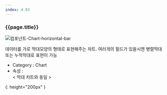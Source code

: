 ```yaml
---
index: 4.03
---
```

### {{page.title}}
![컴포넌트-Chart-horizontal-bar][chart-horizontal-bar-01]

데이터를 가로 막대모양의 형태로 표현해주는 차트. 여러개의 필드가 있을시엔 병렬막대 또는 누적막대로 표현이 가능

- Category : Chart
- 속성 :  
  < 막대 차트와 동일 >


[chart-horizontal-bar-01]: {{site.baseurl}}/assets/components/chart-horizontal-bar-01.png
{: height="200px" }
